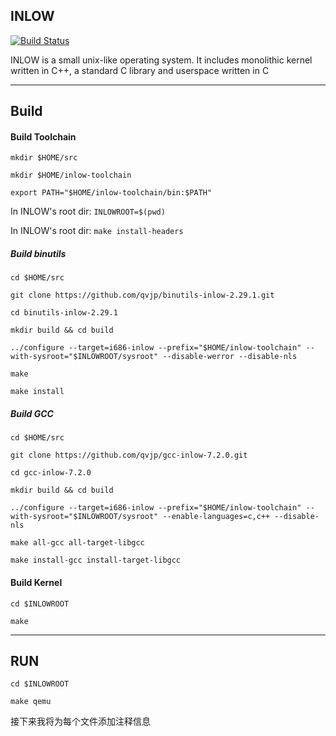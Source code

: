 ## INLOW

[![Build Status](https://travis-ci.org/qvjp/INLOW.svg?branch=master)](https://travis-ci.org/qvjp/INLOW)

INLOW is a small unix-like operating system. It includes monolithic kernel written in C++, a standard C library and userspace written in C

-----------

## Build

#### Build Toolchain

`mkdir $HOME/src`

`mkdir $HOME/inlow-toolchain`

`export PATH="$HOME/inlow-toolchain/bin:$PATH"`

In INLOW's root dir: `INLOWROOT=$(pwd)`

In INLOW's root dir: `make install-headers`

##### Build binutils

`cd $HOME/src`

`git clone https://github.com/qvjp/binutils-inlow-2.29.1.git`

`cd binutils-inlow-2.29.1`

`mkdir build && cd build`

`../configure --target=i686-inlow --prefix="$HOME/inlow-toolchain" --with-sysroot="$INLOWROOT/sysroot" --disable-werror --disable-nls`

`make`

`make install`

##### Build GCC
`cd $HOME/src`

`git clone https://github.com/qvjp/gcc-inlow-7.2.0.git`

`cd gcc-inlow-7.2.0`

`mkdir build && cd build`

`../configure --target=i686-inlow --prefix="$HOME/inlow-toolchain" --with-sysroot="$INLOWROOT/sysroot" --enable-languages=c,c++ --disable-nls`

`make all-gcc all-target-libgcc`

`make install-gcc install-target-libgcc`

#### Build Kernel
`cd $INLOWROOT`

`make`

------------

## RUN
`cd $INLOWROOT`

`make qemu`

接下来我将为每个文件添加注释信息
